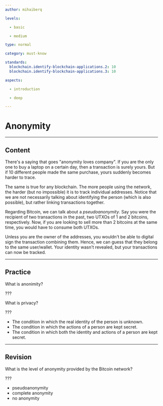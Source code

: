 ```yaml
---
author: mihaiberq

levels:

  - basic

  - medium

type: normal

category: must-know

standards:
  blockchain.identify-blockchain-applications.2: 10
  blockchain.identify-blockchain-applications.3: 10

aspects:

  - introduction

  - deep

---
```

# Anonymity

---
## Content

There's a saying that goes "anonymity loves company". If you are the only one to buy a laptop on a certain day, then a transaction is surely yours. But if 10 different people made the same purchase, yours suddenly becomes harder to trace.

The same is true for any blockchain. The more people using the network, the harder (but no impossible) it is to track individual addresses. Notice that we are not necessarily talking about identifying the person (which is also possible), but rather linking transactions together.

Regarding Bitcoin, we can talk about a *pseudoanonymity*. Say you were the recipient of two transactions in 
the past, two UTXOs of 1 and 2 bitcoins, respectively. Now, if you are looking to sell more than 2 bitcoins at the same time, you would have to consume both UTXOs.

Unless you are the owner of the addresses, you wouldn't be able to digital sign the transaction combining them. Hence, we can guess that they belong to the same user/wallet. Your identity wasn't revealed, but your transactions can now be tracked.

---
## Practice

What is anonimity?

???

What is privacy?

???

* The condition in which the real identity of the person is unknown.
* The condition in which the actions of a person are kept secret.
* The condition in which both the identity and actions of a person are kept secret.

---
## Revision

What is the level of anonymity provided by the Bitcoin network?

???

* pseudoanonymity
* complete anonymity
* no anonymity

